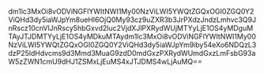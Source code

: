 dm1lc3MxOi8vODViNGFlYWItNWI1My00NzViLWI5YWQtZGQxOGI0ZGQ0Y2ViQHd3dy5iaWJpYm8ueHl6OjQ0My93cz9uZXR3b3JrPXdzJndzLmhvc3Q9JnRscz10cnVlJnRscy5hbGxvd2luc2VjdXJlPXRydWUjMTYyLjE1OS4yMDguMTAyJTJDMTYyLjE1OS4yMDkuMTAydm1lc3MxOi8vODViNGFlYWItNWI1My00NzViLWI5YWQtZGQxOGI0ZGQ0Y2ViQHd3dy5iaWJpYm9iby54eXo6NDQzL3dzP25ldHdvcms9d3Mmd3MuaG9zdD0mdGxzPXRydWUmdGxzLmFsbG93aW5zZWN1cmU9dHJ1ZSMxLjEuMS4xJTJDMS4wLjAuMQ==
